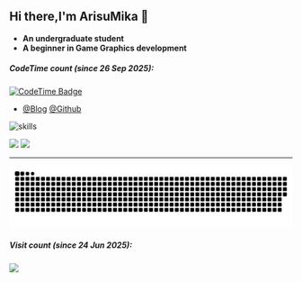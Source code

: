 ## Hi there,I'm ArisuMika 👋
* **An undergraduate student**
* **A beginner in Game Graphics development**

##### CodeTime count (since 26 Sep 2025):
[![CodeTime Badge](https://shields.jannchie.com/endpoint?style=flat&color=222&url=https%3A%2F%2Fapi.codetime.dev%2Fv3%2Fusers%2Fshield%3Fuid%3D34682)](https://codetime.dev)

* [@Blog](https://blog.arisumika.top) [@Github](https://github.com/ArisuMika520)

![skills](https://skillicons.dev/icons?perline=14&i=c,cpp,cs,unity,unreal,blender,lua,opencv,vue,html,css,js,python,java,git,github,vscode,visualstudio,md,vim,powershell,cmake,latex,docker,linux,arch,cloudflare,netlify,npm,ps,flask)

![](https://arisu-github-readme.vercel.app/api?username=ArisuMika520&locale=en&line_height=33&show_icons=true&hide=&theme=radical&rank_icon=default) ![](https://arisu-github-readme.vercel.app/api/top-langs/?username=ArisuMika520&locale=en&line_height=33&theme=radical&langs_count=12&layout=compact)

---

<picture>
  <source media="(prefers-color-scheme: dark)" srcset="https://raw.githubusercontent.com/ArisuMika520/ArisuMika520/main/out/github-snake-dark.svg">
  <source media="(prefers-color-scheme: light)" srcset="https://raw.githubusercontent.com/ArisuMika520/ArisuMika520/main/out/github-snake.svg">
  <img alt="github contribution grid snake animation" src="https://raw.githubusercontent.com/ArisuMika520/ArisuMika520/main/out/github-snake.svg">
</picture>

##### Visit count (since 24 Jun 2025):
![](https://count.getloli.com/@ArisuMika?name=ArisuMika&theme=moebooru-h&padding=7&offset=0&align=top&scale=1&pixelated=1&darkmode=auto)
